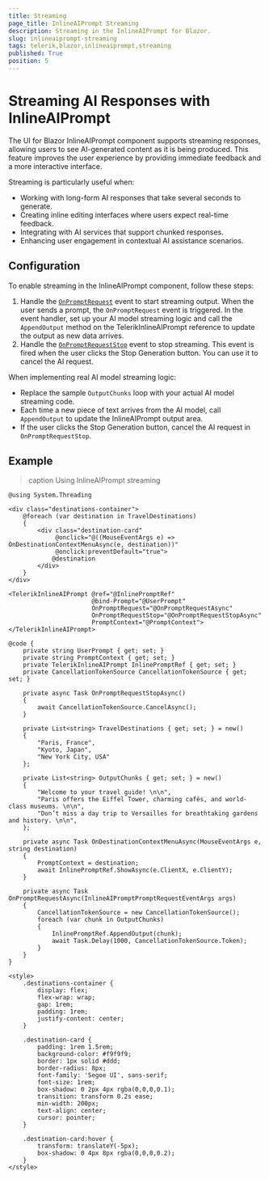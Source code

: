 ```yaml
---
title: Streaming
page_title: InlineAIPrompt Streaming
description: Streaming in the InlineAIPrompt for Blazor.
slug: inlineaiprompt-streaming
tags: telerik,blazor,inlineaiprompt,streaming
published: True
position: 5
---
```


# Streaming AI Responses with InlineAIPrompt

The UI for Blazor InlineAIPrompt component supports streaming responses, allowing users to see AI-generated content as it is being produced. This feature improves the user experience by providing immediate feedback and a more interactive interface.

Streaming is particularly useful when:

* Working with long-form AI responses that take several seconds to generate.
* Creating inline editing interfaces where users expect real-time feedback.
* Integrating with AI services that support chunked responses.
* Enhancing user engagement in contextual AI assistance scenarios.

## Configuration

To enable streaming in the InlineAIPrompt component, follow these steps:

1. Handle the [`OnPromptRequest`](slug:inlineaiprompt-events#onpromptrequest) event to start streaming output. When the user sends a prompt, the `OnPromptRequest` event is triggered. In the event handler, set up your AI model streaming logic and call the `AppendOutput` method on the TelerikInlineAIPrompt reference to update the output as new data arrives.
2. Handle the [`OnPromptRequestStop`](slug:slug:inlineaiprompt-events#onpromptrequeststop) event to stop streaming.
This event is fired when the user clicks the Stop Generation button. You can use it to cancel the AI request.

When implementing real AI model streaming logic:

* Replace the sample `OutputChunks` loop with your actual AI model streaming code.
* Each time a new piece of text arrives from the AI model, call `AppendOutput` to update the InlineAIPrompt output area.
* If the user clicks the Stop Generation button, cancel the AI request in `OnPromptRequestStop`.

## Example

>caption Using InlineAIPrompt streaming

````Razor
@using System.Threading

<div class="destinations-container">
    @foreach (var destination in TravelDestinations)
    {
        <div class="destination-card"
             @onclick="@((MouseEventArgs e) => OnDestinationContextMenuAsync(e, destination))"
             @onclick:preventDefault="true">
            @destination
        </div>
    }
</div>

<TelerikInlineAIPrompt @ref="@InlinePromptRef"
                       @bind-Prompt="@UserPrompt"
                       OnPromptRequest="@OnPromptRequestAsync"
                       OnPromptRequestStop="@OnPromptRequestStopAsync"
                       PromptContext="@PromptContext">
</TelerikInlineAIPrompt>

@code {
    private string UserPrompt { get; set; }
    private string PromptContext { get; set; }
    private TelerikInlineAIPrompt InlinePromptRef { get; set; }
    private CancellationTokenSource CancellationTokenSource { get; set; }

    private async Task OnPromptRequestStopAsync()
    {
        await CancellationTokenSource.CancelAsync();
    }

    private List<string> TravelDestinations { get; set; } = new()
    {
        "Paris, France",
        "Kyoto, Japan",
        "New York City, USA"
    };

    private List<string> OutputChunks { get; set; } = new()
    {
        "Welcome to your travel guide! \n\n",
        "Paris offers the Eiffel Tower, charming cafés, and world-class museums. \n\n",
        "Don’t miss a day trip to Versailles for breathtaking gardens and history. \n\n",
    };

    private async Task OnDestinationContextMenuAsync(MouseEventArgs e, string destination)
    {
        PromptContext = destination;
        await InlinePromptRef.ShowAsync(e.ClientX, e.ClientY);
    }

    private async Task OnPromptRequestAsync(InlineAIPromptPromptRequestEventArgs args)
    {
        CancellationTokenSource = new CancellationTokenSource();
        foreach (var chunk in OutputChunks)
        {
            InlinePromptRef.AppendOutput(chunk);
            await Task.Delay(1000, CancellationTokenSource.Token);
        }
    }
}

<style>
    .destinations-container {
        display: flex;
        flex-wrap: wrap;
        gap: 1rem;
        padding: 1rem;
        justify-content: center;
    }

    .destination-card {
        padding: 1rem 1.5rem;
        background-color: #f9f9f9;
        border: 1px solid #ddd;
        border-radius: 8px;
        font-family: 'Segoe UI', sans-serif;
        font-size: 1rem;
        box-shadow: 0 2px 4px rgba(0,0,0,0.1);
        transition: transform 0.2s ease;
        min-width: 200px;
        text-align: center;
        cursor: pointer;
    }

    .destination-card:hover {
        transform: translateY(-5px);
        box-shadow: 0 4px 8px rgba(0,0,0,0.2);
    }
</style>
````